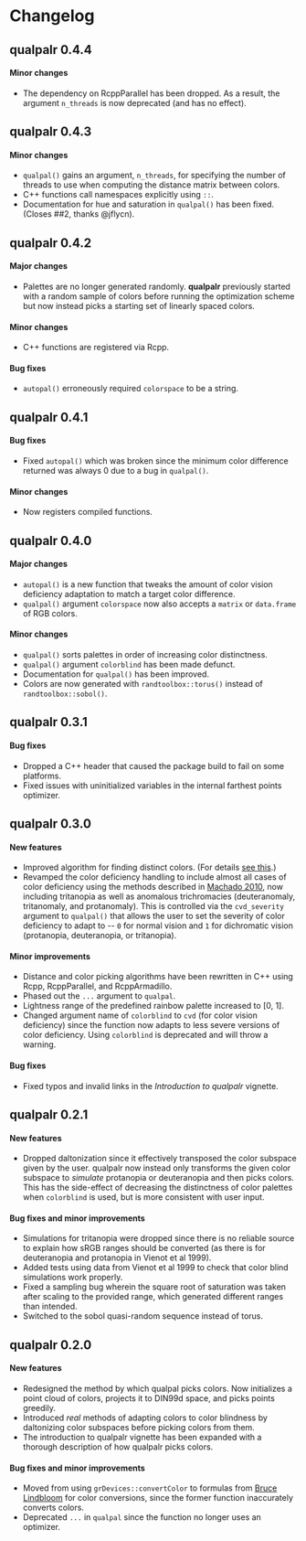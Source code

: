 # Changelog

## qualpalr 0.4.4

#### Minor changes

- The dependency on RcppParallel has been dropped. As a result, the
  argument `n_threads` is now deprecated (and has no effect).

## qualpalr 0.4.3

#### Minor changes

- `qualpal()` gains an argument, `n_threads`, for specifying the number
  of threads to use when computing the distance matrix between colors.
- C++ functions call namespaces explicitly using `::`.
- Documentation for hue and saturation in `qualpal()` has been fixed.
  (Closes ##2, thanks @jflycn).

## qualpalr 0.4.2

#### Major changes

- Palettes are no longer generated randomly. **qualpalr** previously started
  with a random sample of colors before running the optimization scheme but now
  instead picks a starting set of linearly spaced colors.

#### Minor changes

- C++ functions are registered via Rcpp.

#### Bug fixes

- `autopal()` erroneously required `colorspace` to be a string.

## qualpalr 0.4.1

#### Bug fixes

- Fixed `autopal()` which was broken since the minimum color difference
  returned was always 0 due to a bug in `qualpal()`.

#### Minor changes

- Now registers compiled functions.

## qualpalr 0.4.0

#### Major changes

- `autopal()` is a new function that tweaks the amount of color vision
  deficiency adaptation to match a target color difference.
- `qualpal()` argument `colorspace` now also accepts a `matrix` or
  `data.frame` of RGB colors.

#### Minor changes

- `qualpal()` sorts palettes in order of increasing color distinctness.
- `qualpal()` argument `colorblind` has been made defunct.
- Documentation for `qualpal()` has been improved.
- Colors are now generated with `randtoolbox::torus()` instead of
  `randtoolbox::sobol()`.

## qualpalr 0.3.1

#### Bug fixes

- Dropped a C++ header that caused the package build to fail
  on some platforms.
- Fixed issues with uninitialized variables in the internal farthest points
  optimizer.

## qualpalr 0.3.0

#### New features

- Improved algorithm for finding distinct colors. (For details
  [see this](https://larssonjohan.com/posts/farthest-points/).)
- Revamped the color deficiency handling to include almost all cases of color
  deficiency using the methods described in
  [Machado 2010](https://www.lume.ufrgs.br/bitstream/handle/10183/26950/000761444.pdf),
  now including tritanopia as well as anomalous trichromacies (deuteranomaly,
  tritanomaly, and protanomaly). This is controlled via the `cvd_severity`
  argument to `qualpal()` that allows the user to set the severity of color
  deficiency to adapt to -- `0` for normal vision and `1` for dichromatic vision
  (protanopia, deuteranopia, or tritanopia).

#### Minor improvements

- Distance and color picking algorithms have been rewritten in C++ using Rcpp,
  RcppParallel, and RcppArmadillo.
- Phased out the `...` argument to `qualpal`.
- Lightness range of the predefined rainbow palette increased to [0, 1].
- Changed argument name of `colorblind` to `cvd` (for color vision deficiency)
  since the function now adapts to less severe versions of color deficiency. Using
  `colorblind` is deprecated and will throw a warning.

#### Bug fixes

- Fixed typos and invalid links in the _Introduction to qualpalr_ vignette.

## qualpalr 0.2.1

#### New features

- Dropped daltonization since it effectively transposed the color
  subspace given by the user. qualpalr now instead only transforms the given color
  subspace to _simulate_ protanopia or deuteranopia and then picks colors. This
  has the side-effect of decreasing the distinctness of color palettes when
  `colorblind` is used, but is more consistent with user input.

#### Bug fixes and minor improvements

- Simulations for tritanopia were dropped since there is no reliable source
  to explain how sRGB ranges should be converted (as there is for deuteranopia
  and protanopia in Vienot et al 1999).
- Added tests using data from Vienot et al 1999 to check that color blind
  simulations work properly.
- Fixed a sampling bug wherein the square root of saturation was taken after
  scaling to the provided range, which generated different ranges than intended.
- Switched to the sobol quasi-random sequence instead of torus.

## qualpalr 0.2.0

#### New features

- Redesigned the method by which qualpal picks colors. Now initializes a point
  cloud of colors, projects it to DIN99d space, and picks points greedily.
- Introduced _real_ methods of adapting colors to color blindness by daltonizing
  color subspaces before picking colors from them.
- The introduction to qualpalr vignette has been expanded with a thorough
  description of how qualpalr picks colors.

#### Bug fixes and minor improvements

- Moved from using `grDevices::convertColor` to formulas from
  [Bruce Lindbloom](http://www.brucelindbloom.com/) for color conversions,
  since the former function inaccurately converts colors.
- Deprecated `...` in `qualpal` since the function no longer uses an optimizer.

